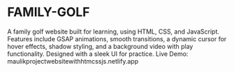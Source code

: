 # FAMILY-GOLF
A family golf website built for learning, using HTML, CSS, and JavaScript. Features include GSAP animations, smooth transitions, a dynamic cursor for hover effects, shadow styling, and a background video with play functionality. Designed with a sleek UI for practice. Live Demo: maulikprojectwebsitewithhtmcssjs.netlify.app
